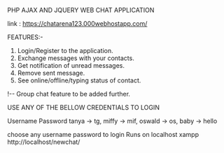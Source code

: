 PHP AJAX AND JQUERY WEB CHAT APPLICATION

link : https://chatarena123.000webhostapp.com/

FEATURES:-
1. Login/Register to the application.
2. Exchange messages with your contacts.
3. Get notification of unread messages.
4. Remove sent message.
5. See online/offline/typing status of contact.

!-- Group chat feature to be added further.

USE ANY OF THE BELLOW CREDENTIALS TO LOGIN

Username    Password
tanya  ->     tg,
miffy   ->    mif,
oswald  ->   os,
baby    -> hello

choose any username password to login 
Runs on localhost xampp 
http://localhost/newchat/
